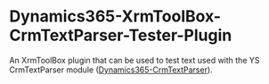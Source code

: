 # Dynamics365-XrmToolBox-CrmTextParser-Tester-Plugin

An XrmToolBox plugin that can be used to test text used with the YS CrmTextParser module ([Dynamics365-CrmTextParser](https://github.com/yagasoft/Dynamics365-CrmTextParser)).
